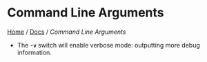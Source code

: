 # Command Line Arguments

[Home](../Readme.md) / [Docs](./Readme.md) / *Command Line Arguments*

* The **`-v`** switch will enable verbose mode: outputting more debug information.